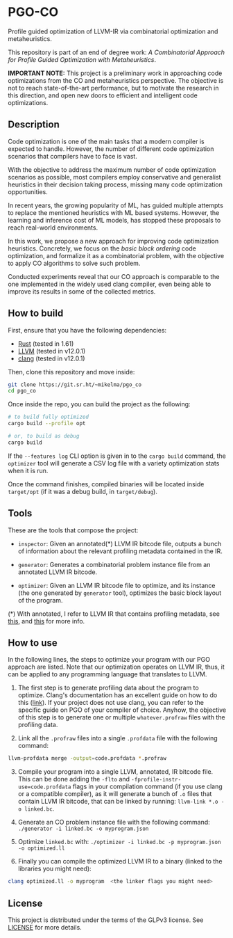 # PGO-CO

Profile guided optimization of LLVM-IR via combinatorial 
optimization and metaheuristics.

This repository is part of an end of degree 
work: *A Combinatorial Approach for Profile Guided Optimization with Metaheuristics*.

**IMPORTANT NOTE:**
This project is a preliminary work in approaching code optimizations from 
the CO and metaheuristics perspective. The objective is not to reach state-of-the-art 
performance, but to motivate the research in this direction, and open new doors 
to efficient and intelligent code optimizations.

## Description

Code optimization is one of the main tasks that a modern 
compiler is expected to handle. However, the number of different 
code optimization scenarios that compilers have to face is vast. 

With the objective to address the maximum number of code optimization scenarios as possible, 
most compilers employ conservative and generalist heuristics in their decision taking process, 
missing many code optimization opportunities.

In recent years, the growing popularity of ML, has guided multiple attempts to 
replace the mentioned heuristics with ML based systems. However, the learning 
and inference cost of ML models, has stopped these proposals to reach 
real-world environments.

In this work, we propose a new approach for improving code optimization heuristics. 
Concretely, we focus on the *basic block ordering* code optimization, and formalize 
it as a combinatorial problem, with the objective to apply CO algorithms to solve such problem.

Conducted experiments reveal that our CO approach is comparable to the one implemented 
in the widely used clang compiler, even being able to improve its results in some of 
the collected metrics.

## How to build

First, ensure that you have the following dependencies:

* [Rust](https://www.rust-lang.org/learn/get-started) (tested in 1.61)
* [LLVM](https://pkgs.org/search/?q=llvm) (tested in v12.0.1)
* [clang](https://pkgs.org/search/?q=clang) (tested in v12.0.1)

Then, clone this repository and move inside:

```bash
git clone https://git.sr.ht/~mikelma/pgo_co
cd pgo_co
```

Once inside the repo, you can build the project as the following:

```bash
# to build fully optimized
cargo build --profile opt 

# or, to build as debug
cargo build
```

If the `--features log` CLI option is given in to the `cargo build` command,
the `optimizer` tool will generate a CSV log file with a variety optimization 
stats when it is run. 

Once the command finishes, compiled binaries will be located inside `target/opt` 
(if it was a debug build, in `target/debug`).

## Tools 

These are the tools that compose the project:

* `inspector`: Given an annotated(*) LLVM IR bitcode file, outputs a bunch of information about the 
relevant profiling metadata contained in the IR.

* `generator`: Generates a combinatorial problem instance file from an annotated LLVM IR bitcode.

* `optimizer`: Given an LLVM IR bitcode file to optimize, and its instance (the one generated by `generator` tool), 
optimizes the basic block layout of the program.

(*) With annotated, I refer to LLVM IR that contains profiling metadata, see 
[this](https://llvm.org/docs/LangRef.html#metadata), and 
[this](https://llvm.org/docs/BranchWeightMetadata.html) for more info.

## How to use 

In the following lines, the steps to optimize your program with our PGO approach are listed.
Note that our optimization operates on LLVM IR, thus, it can be applied to any programming language 
that translates to LLVM.

1. The first step is to generate profiling data about the program to optimize. Clang's 
documentation has  an excellent guide on how to do this 
([link](https://clang.llvm.org/docs/UsersManual.html#profile-guided-optimization)).
If your project does not use clang, you can refer to the specific guide on PGO of your compiler of choice.
Anyhow, the objective of this step is to generate one or multiple `whatever.profraw` files with the profiling data.

2. Link all the `.profraw` files into a single `.profdata` file with the following command: 
```bash
llvm-profdata merge -output=code.profdata *.profraw
```

3. Compile your program into a single LLVM, annotated, IR bitcode file. This can be done adding 
the `-flto` and `-fprofile-instr-use=code.profdata` flags in your compilation command (if you use 
clang or a compatible compiler), as it will generate a bunch of `.o` files that contain LLVM IR 
bitcode, that can be linked by running: `llvm-link *.o -o linked.bc`.

4. Generate an CO problem instance file with the following command: `./generator -i linked.bc -o myprogram.json`

5. Optimize `linked.bc` with: `./optimizer -i linked.bc -p myprogram.json -o optimized.ll`

6. Finally you can compile the optimized LLVM IR to a binary (linked to the libraries you might need):
```bash
clang optimized.ll -o myprogram  <the linker flags you might need>
```


## License

This project is distributed under the terms of the GLPv3 license. 
See [LICENSE](https://git.sr.ht/~mikelma/pgo_co/tree/main/item/LICENSE) for more details.
